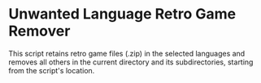 # Unwanted Language Retro Game Remover
This script retains retro game files (.zip) in the selected languages and removes all others in the current directory and its subdirectories, starting from the script's location.
